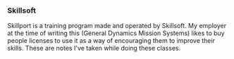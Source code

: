 ### Skillsoft

Skillport is a training program made and operated by Skillsoft.
My employer at the time of writing this (General Dynamics Mission Systems)
likes to buy people licenses to use it as a way of encouraging them to 
improve their skills. These are notes I've taken while doing these classes.

